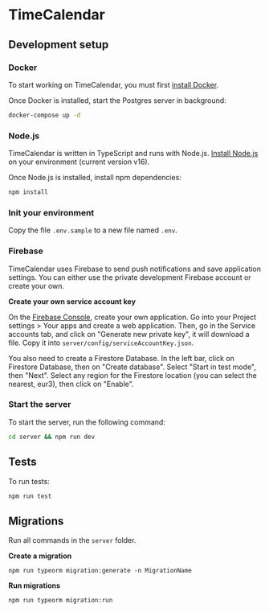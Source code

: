 # TimeCalendar

## Development setup

### Docker

To start working on TimeCalendar, you must first [install Docker](https://docs.docker.com/get-docker/).

Once Docker is installed, start the Postgres server in background:

```bash
docker-compose up -d
```

### Node.js

TimeCalendar is written in TypeScript and runs with Node.js. [Install Node.js](https://nodejs.org/en/) on your environment (current version v16).

Once Node.js is installed, install npm dependencies:

```bash
npm install
```

### Init your environment

Copy the file `.env.sample` to a new file named `.env`.

### Firebase

TimeCalendar uses Firebase to send push notifications and save application settings. You can either use the private development Firebase account or create your own.

**Create your own service account key**

On the [Firebase Console](https://console.firebase.google.com/), create your own application. Go into your Project settings > Your apps and create a web application. Then, go in the Service accounts tab, and click on "Generate new private key", it will download a file. Copy it into `server/config/serviceAccountKey.json`.

You also need to create a Firestore Database. In the left bar, click on Firestore Database, then on "Create database". Select "Start in test mode", then "Next". Select any region for the Firestore location (you can select the nearest, eur3), then click on "Enable".

### Start the server

To start the server, run the following command:

```bash
cd server && npm run dev
```

## Tests

To run tests:

```bash
npm run test
```

## Migrations

Run all commands in the `server` folder.

**Create a migration**

```
npm run typeorm migration:generate -n MigrationName
```

**Run migrations**


```
npm run typeorm migration:run
```
